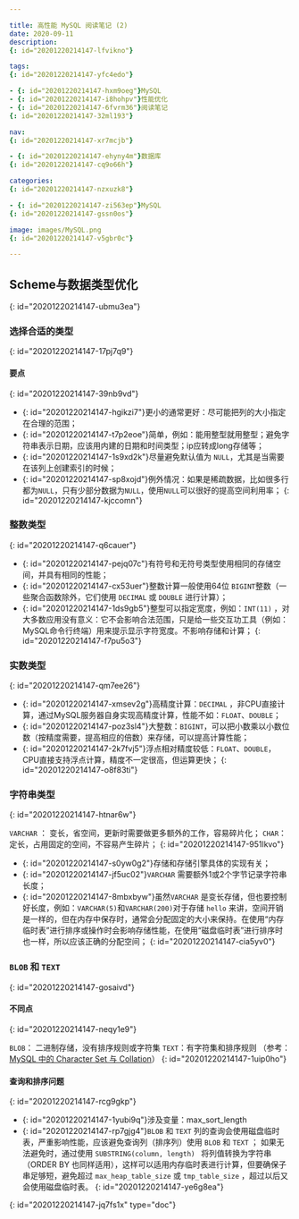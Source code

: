 ```yaml
---

title: 高性能 MySQL 阅读笔记 (2)
date: 2020-09-11
description:
{: id="20201220214147-lfvikno"}

tags:
{: id="20201220214147-yfc4edo"}

- {: id="20201220214147-hxm9oeg"}MySQL
- {: id="20201220214147-i8hohpv"}性能优化
- {: id="20201220214147-6fvrm36"}阅读笔记
{: id="20201220214147-32ml193"}

nav:
{: id="20201220214147-xr7mcjb"}

- {: id="20201220214147-ehyny4m"}数据库
{: id="20201220214147-cq9o66h"}

categories:
{: id="20201220214147-nzxuzk8"}

- {: id="20201220214147-zi563ep"}MySQL
{: id="20201220214147-gssn0os"}

image: images/MySQL.png
{: id="20201220214147-v5gbr0c"}

---
```


## Scheme与数据类型优化
{: id="20201220214147-ubmu3ea"}

### 选择合适的类型
{: id="20201220214147-17pj7q9"}

#### 要点
{: id="20201220214147-39nb9vd"}

* {: id="20201220214147-hgikzi7"}更小的通常更好：尽可能把列的大小指定在合理的范围；
* {: id="20201220214147-t7p2eoe"}简单，例如：能用整型就用整型；避免字符串表示日期，应该用内建的日期和时间类型；ip应转成long存储等；
* {: id="20201220214147-1s9xd2k"}尽量避免默认值为 `NULL`，尤其是当需要在该列上创建索引的时候；
* {: id="20201220214147-sp8xojd"}例外情况：如果是稀疏数据，比如很多行都为`NULL`，只有少部分数据为`NULL`，使用`NULL`可以很好的提高空间利用率；
{: id="20201220214147-kjccomn"}

### 整数类型
{: id="20201220214147-q6cauer"}

* {: id="20201220214147-pejq07c"}有符号和无符号类型使用相同的存储空间，并具有相同的性能；
* {: id="20201220214147-cx53uer"}整数计算一般使用64位 `BIGINT`整数（一些聚合函数除外，它们使用 `DECIMAL` 或 `DOUBLE` 进行计算）；
* {: id="20201220214147-1ds9gb5"}整型可以指定宽度，例如：`INT(11)` ，对大多数应用没有意义：它不会影响合法范围，只是给一些交互功工具（例如：MySQL命令行终端）用来提示显示字符宽度。不影响存储和计算；
{: id="20201220214147-f7pu5o3"}

### 实数类型
{: id="20201220214147-qm7ee26"}

* {: id="20201220214147-xmsev2g"}高精度计算：`DECIMAL`  ，非CPU直接计算，通过MySQL服务器自身实现高精度计算，性能不如：`FLOAT`、`DOUBLE`；
* {: id="20201220214147-poz3sl4"}大整数：`BIGINT`，可以把小数乘以小数位数（按精度需要，提高相应的倍数）来存储，可以提高计算性能；
* {: id="20201220214147-2k7fvj5"}浮点相对精度较低：`FLOAT`、`DOUBLE`，CPU直接支持浮点计算，精度不一定很高，但运算更快；
{: id="20201220214147-o8f83ti"}

### 字符串类型
{: id="20201220214147-htnar6w"}

`VARCHAR` ： 变长，省空间，更新时需要做更多额外的工作，容易碎片化；
`CHAR`：定长，占用固定的空间，不容易产生碎片；
{: id="20201220214147-951lkvo"}

* {: id="20201220214147-s0yw0g2"}存储和存储引擎具体的实现有关；
* {: id="20201220214147-jf5uc02"}`VARCHAR` 需要额外1或2个字节记录字符串长度；
* {: id="20201220214147-8mbxbyw"}虽然`VARCHAR` 是变长存储，但也要控制好长度，例如：`VARCHAR(5)`和`VARCHAR(200)`对于存储 `hello` 来讲，空间开销是一样的，但在内存中保存时，通常会分配固定的大小来保持。在使用“内存临时表”进行排序或操作时会影响存储性能，在使用“磁盘临时表”进行排序时也一样，所以应该正确的分配空间；
{: id="20201220214147-cia5yv0"}

### `BLOB` 和 `TEXT`
{: id="20201220214147-gosaivd"}

#### 不同点
{: id="20201220214147-neqy1e9"}

`BLOB`： 二进制存储，没有排序规则或字符集
`TEXT`：有字符集和排序规则 （参考：[MySQL 中的 Character Set 与 Collation](https://tech.fenxiangz.com/topic/121/mysql-%E4%B8%AD%E7%9A%84-character-set-%E4%B8%8E-collation)）
{: id="20201220214147-1uip0ho"}

#### 查询和排序问题
{: id="20201220214147-rcg9gkp"}

* {: id="20201220214147-1yubi9q"}涉及变量：max_sort_length
* {: id="20201220214147-rp7gjg4"}`BLOB` 和 `TEXT` 列的查询会使用磁盘临时表，严重影响性能，应该避免查询列（排序列）使用 `BLOB`  和  `TEXT` ；
  如果无法避免时，通过使用 `SUBSTRING(column, length) ` 将列值转换为字符串（ORDER BY 也同样适用），这样可以适用内存临时表进行计算，但要确保子串足够短，避免超过  `max_heap_table_size`  或  `tmp_table_size` ，超过以后又会使用磁盘临时表。
{: id="20201220214147-ye6g8ea"}


{: id="20201220214147-jq7fs1x" type="doc"}
